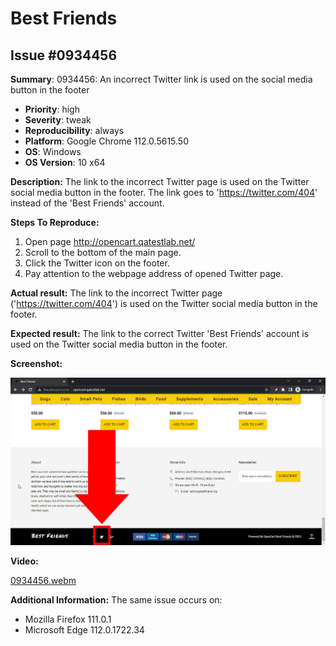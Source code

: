 # Best Friends
## Issue #0934456

**Summary**: 0934456: An incorrect Twitter link is used on the social media button in the footer

- **Priority**: high
- **Severity**: tweak
- **Reproducibility**: always
- **Platform**: Google Chrome 112.0.5615.50
- **OS**: Windows
- **OS Version**: 10 x64

**Description:** The link to the incorrect Twitter page is used on the Twitter social media button in the footer. The link goes to 'https://twitter.com/404' instead of the 'Best Friends' account.

**Steps To Reproduce:**
1. Open page http://opencart.qatestlab.net/
2. Scroll to the bottom of the main page.
3. Click the Twitter icon on the footer.
4. Pay attention to the webpage address of opened Twitter page.

**Actual result:** The link to the incorrect Twitter page ('https://twitter.com/404') is used on the Twitter social media button in the footer.

**Expected result:** The link to the correct Twitter 'Best Friends' account is used on the Twitter social media button in the footer.

**Screenshot:**

![0934456](0934456.jpg)

**Video:**

[0934456.webm](0934456.webm)

**Additional Information:** The same issue occurs on:
- Mozilla Firefox 111.0.1
- Microsoft Edge 112.0.1722.34
